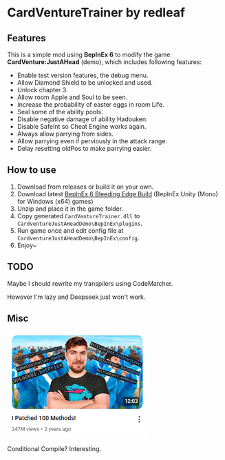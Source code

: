 # CardVentureTrainer by redleaf

## Features

This is a simple mod using **BepInEx 6** to modify the game **CardVenture:JustAHead** (demo), which includes following features:

* Enable test version features, the debug menu.
* Allow Diamond Shield to be unlocked and used.
* Unlock chapter 3.
* Allow room Apple and Soul to be seen.
* Increase the probability of easter eggs in room Life.
* Seal some of the ability pools.
* Disable negative damage of ability Hadouken.
* Disable SafeInt so Cheat Engine works again.
* Always allow parrying from sides.
* Allow parrying even if perviously in the attack range.
* Delay resetting oldPos to make parrying easier.

## How to use

1. Download from releases or build it on your own.
2. Download latest [BepInEx 6 Bleeding Edge Build](https://builds.bepinex.dev/projects/bepinex_be) (BepInEx Unity (Mono) for Windows (x64) games)
3. Unzip and place it in the game folder.
4. Copy generated `CardVentureTrainer.dll` to `CardventureJustAHeadDemo\BepInEx\plugins`.
5. Run game once and edit config file at `CardventureJustAHeadDemo\BepInEx\config`.
6. Enjoy~

## TODO

Maybe I should rewrite my transpilers using CodeMatcher.

However I'm lazy and Deepseek just won't work.

## Misc

<img src="misc/I Patched 100 Methods.png">

Conditional Compile? Interesting.
